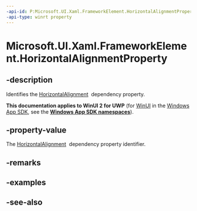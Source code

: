 ```yaml
---
-api-id: P:Microsoft.UI.Xaml.FrameworkElement.HorizontalAlignmentProperty
-api-type: winrt property
---
```


<!-- Property syntax
public Windows.UI.Xaml.DependencyProperty HorizontalAlignmentProperty { get; }
-->

# Microsoft.UI.Xaml.FrameworkElement.HorizontalAlignmentProperty

## -description
Identifies the [HorizontalAlignment](frameworkelement_horizontalalignment.md)  dependency property.

**This documentation applies to WinUI 2 for UWP** (for [WinUI](/windows/apps/winui/winui3/) in the [Windows App SDK](/windows/apps/windows-app-sdk/), see the **[Windows App SDK namespaces](/windows/windows-app-sdk/api/winrt/)**).

## -property-value
The [HorizontalAlignment](frameworkelement_horizontalalignment.md)  dependency property identifier.

## -remarks

## -examples

## -see-also
